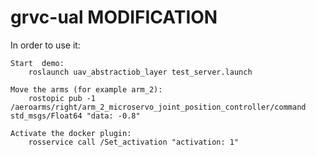 # grvc-ual MODIFICATION

In order to use it:

    Start  demo:
        roslaunch uav_abstractiob_layer test_server.launch
        
    Move the arms (for example arm_2):
        rostopic pub -1 /aeroarms/right/arm_2_microservo_joint_position_controller/command std_msgs/Float64 "data: -0.8"
       
    Activate the docker plugin:
        rosservice call /Set_activation "activation: 1"
        


